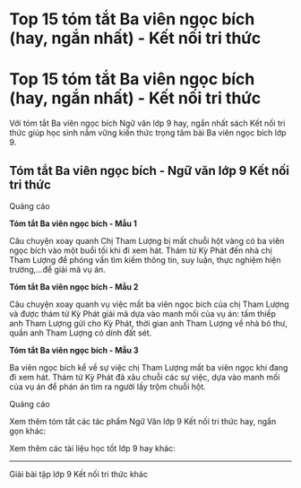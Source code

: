 # Top 15 tóm tắt Ba viên ngọc bích (hay, ngắn nhất) - Kết nối tri thức

# Top 15 tóm tắt Ba viên ngọc bích (hay, ngắn nhất) - Kết nối tri thức

Với tóm tắt Ba viên ngọc bích Ngữ văn lớp 9 hay, ngắn nhất sách Kết nối tri thức giúp học sinh nắm vững kiến thức trọng tâm bài Ba viên ngọc bích lớp 9.

## Tóm tắt Ba viên ngọc bích - Ngữ văn lớp 9 Kết nối tri thức

Quảng cáo

**Tóm tắt Ba viên ngọc bích - Mẫu 1**

Câu chuyện xoay quanh Chị Tham Lượng bị mất chuỗi hột vàng có ba viên ngọc bích vào một buổi tối khi đi xem hát. Thám từ Kỳ Phát đến nhà chị Tham Lượng để phóng vấn tìm kiếm thông tin, suy luận, thực nghiệm hiện trường,…để giải mã vụ án.

**Tóm tắt Ba viên ngọc bích - Mẫu 2**

Câu chuyện xoay quanh vụ việc mất ba viên ngọc bích của chị Tham Lượng và được thám tử Kỳ Phát giải mã dựa vào manh mối của vụ án: tấm thiếp anh Tham Lượng gửi cho Kỳ Phát, thời gian anh Tham Lượng về nhà bỏ thư, quần anh Tham Lượng có dính đất sét.

**Tóm tắt Ba viên ngọc bích - Mẫu 3**

Ba viên ngọc bích kể về sự việc chị Tham Lượng mất ba viên ngọc khi đang đi xem hát. Thám tử Kỳ Phát đã xâu chuỗi các sự việc, dựa vào manh mối của vụ án để phán án tìm ra người lấy trộm chuỗi hột.

Quảng cáo

Xem thêm tóm tắt các tác phẩm Ngữ Văn lớp 9 Kết nối tri thức hay, ngắn gọn khác:

Xem thêm các tài liệu học tốt lớp 9 hay khác:

* * *

Giải bài tập lớp 9 Kết nối tri thức khác
